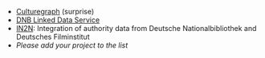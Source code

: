 * [Culturegraph](http://www.culturegraph.org/) (surprise)
* [DNB Linked Data Service](http://www.dnb.de/DE/Service/DigitaleDienste/LinkedData/linkeddata_node.html)
* [IN2N](http://in2n.de/): Integration of authority data from Deutsche Nationalbibliothek and Deutsches Filminstitut
* _Please add your project to the list_
